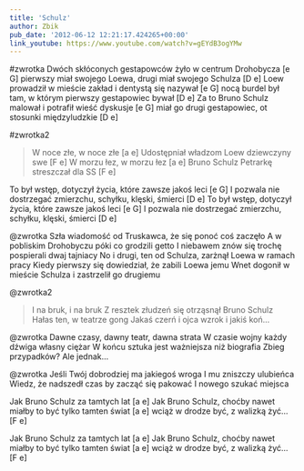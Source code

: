 ```yaml
---
title: 'Schulz'
author: Zbik
pub_date: '2012-06-12 12:21:17.424265+00:00'
link_youtube: https://www.youtube.com/watch?v=gEYdB3ogYMw
---
```


#zwrotka
Dwóch skłóconych gestapowców żyło w centrum Drohobycza [e G]
pierwszy miał swojego Loewa, drugi miał swojego Schulza [D e]
Loew prowadził w mieście zakład i dentystą się nazywał [e G]
nocą burdel był tam, w którym pierwszy gestapowiec bywał [D e]
Za to Bruno Schulz malował i potrafił wieść dyskusje [e G]
miał go drugi gestapowiec, ot stosunki międzyludzkie [D e]

#zwrotka2
>W noce złe, w noce złe [a e]
>Udostępniał władzom Loew dziewczyny swe [F e]
>W morzu łez, w morzu łez [a e]
>Bruno Schulz Petrarkę streszczał dla SS [F e]

To był wstęp, dotyczył życia, które zawsze jakoś leci [e G]
I pozwala nie dostrzegać zmierzchu, schyłku, klęski, śmierci [D e]
To był wstęp, dotyczył życia, które zawsze jakoś leci [e G]
I pozwala nie dostrzegać zmierzchu, schyłku, klęski, śmierci [D e]

@zwrotka
Szła wiadomość od Truskawca, że się ponoć coś zaczęło
A w pobliskim Drohobyczu póki co grodzili getto
I niebawem znów się trochę pospierali dwaj tajniacy
No i drugi, ten od Schulza, zarżnął Loewa w ramach pracy
Kiedy pierwszy się dowiedział, że zabili Loewa jemu
Wnet dogonił w mieście Schulza i zastrzelił go drugiemu

@zwrotka2
>I na bruk, i na bruk
>Z resztek złudzeń się otrząsnął Bruno Schulz
>Hałas ten, w teatrze gong
>Jakaś czerń i ojca wzrok i jakiś koń...

@zwrotka
Dawne czasy, dawny teatr, dawna strata
W czasie wojny każdy dźwiga własny ciężar
W końcu sztuka jest ważniejsza niż biografia
Zbieg przypadków? Ale jednak...

@zwrotka
Jeśli Twój dobrodziej ma jakiegoś wroga
I mu zniszczy ulubieńca
Wiedz, że nadszedł czas by zacząć się pakować
I nowego szukać miejsca

Jak Bruno Schulz za tamtych lat [a e]
Jak Bruno Schulz, choćby nawet miałby to być tylko tamten świat [a e]
wciąż w drodze być, z walizką żyć... [F e]

Jak Bruno Schulz za tamtych lat [a e]
Jak Bruno Schulz, choćby nawet miałby to być tylko tamten świat [a e]
wciąż w drodze być, z walizką żyć... [F e]